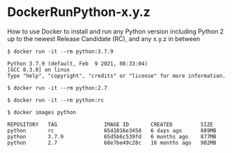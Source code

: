 # DockerRunPython-x.y.z
How to use Docker to install and run any Python version including Python 2 up to the newest Release Candidate (RC), and any x.y.z in between

```$ docker run -it --rm python:3.7.9```

```
Python 3.7.9 (default, Feb  9 2021, 08:33:04) 
[GCC 8.3.0] on linux
Type "help", "copyright", "credits" or "license" for more information.
```

```$ docker run -it --rm python:2.7```

```$ docker run -it --rm python:rc```

```$ docker images python```

```
REPOSITORY   TAG               IMAGE ID       CREATED         SIZE
python       rc                6541016e3458   6 days ago      889MB
python       3.7.9             65d5b6c539fd   6 months ago    877MB
python       2.7               68e7be49c28c   16 months ago   902MB
```
